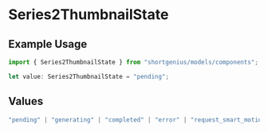 # Series2ThumbnailState

## Example Usage

```typescript
import { Series2ThumbnailState } from "shortgenius/models/components";

let value: Series2ThumbnailState = "pending";
```

## Values

```typescript
"pending" | "generating" | "completed" | "error" | "request_smart_motion" | "placeholder"
```